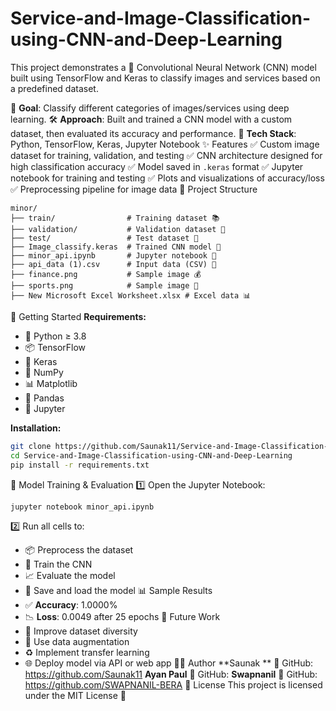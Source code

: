 # Service-and-Image-Classification-using-CNN-and-Deep-Learning
This project demonstrates a 🧠 Convolutional Neural Network (CNN) model built using TensorFlow and Keras to classify images and services based on a predefined dataset.

🎯 **Goal**: Classify different categories of images/services using deep learning.
🛠️ **Approach**: Built and trained a CNN model with a custom dataset, then evaluated its accuracy and performance.
🧰 **Tech Stack**: Python, TensorFlow, Keras, Jupyter Notebook
✨ Features
✅ Custom image dataset for training, validation, and testing
✅ CNN architecture designed for high classification accuracy
✅ Model saved in `.keras` format
✅ Jupyter notebook for training and testing
✅ Plots and visualizations of accuracy/loss
✅ Preprocessing pipeline for image data
📁 Project Structure
```
minor/
├── train/                # Training dataset 📚
├── validation/           # Validation dataset 🧪
├── test/                 # Test dataset 🧾
├── Image_classify.keras  # Trained CNN model 🧠
├── minor_api.ipynb       # Jupyter notebook 📓
├── api_data (1).csv      # Input data (CSV) 📑
├── finance.png           # Sample image 💰
├── sports.png            # Sample image 🏀
├── New Microsoft Excel Worksheet.xlsx # Excel data 📊
```
🚀 Getting Started
**Requirements:**
- 🐍 Python ≥ 3.8
- 📦 TensorFlow
- 🔢 Keras
- 🧮 NumPy
- 📊 Matplotlib
- 🐼 Pandas
- 📓 Jupyter

**Installation:**
```bash
git clone https://github.com/Saunak11/Service-and-Image-Classification-using-CNN-and-Deep-Learning.git
cd Service-and-Image-Classification-using-CNN-and-Deep-Learning
pip install -r requirements.txt
```
🧪 Model Training & Evaluation
1️⃣ Open the Jupyter Notebook:
```bash
jupyter notebook minor_api.ipynb
```
2️⃣ Run all cells to:
- 📦 Preprocess the dataset
- 🧠 Train the CNN
- 📈 Evaluate the model
- 💾 Save and load the model
📊 Sample Results
- ✅ **Accuracy**: 1.0000%
- 📉 **Loss**: 0.0049 after 25 epochs
🔮 Future Work
- 🧬 Improve dataset diversity
- 🎨 Use data augmentation
- ♻️ Implement transfer learning
- 🌐 Deploy model via API or web app
👨‍💻 Author
**Saunak **
🔗 GitHub: https://github.com/Saunak11
**Ayan Paul**
🔗 GitHub: 
**Swapnanil**
🔗 GitHub: https://github.com/SWAPNANIL-BERA
📝 License
This project is licensed under the MIT License 📄

